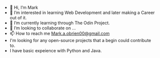 - 👋 Hi, I’m Mark
- 👀 I’m interested in learning Web Development and later making a Career out of it.
- 🌱 I’m currently learning through The Odin Project.
- 💞️ I’m looking to collaborate on ...
- 📫 How to reach me Mark.a.obrien00@gmail.com
- I'm looking for any open-source projects that a begin could contribute to. 
- I have basic expeience with Python and Java.

<!---
Mark-a-obrien/Mark-a-obrien is a ✨ special ✨ repository because its `README.md` (this file) appears on your GitHub profile.
You can click the Preview link to take a look at your changes.
--->

